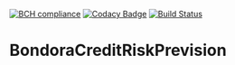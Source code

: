 [![BCH compliance](https://bettercodehub.com/edge/badge/AdamF42/BondoraCreditRiskPrevision?branch=master&token=0f8b85c0bbfa146d2313a1100e9d92b6b06bb51a)](https://bettercodehub.com/)
[![Codacy Badge](https://api.codacy.com/project/badge/Grade/8219c8cea7be4ff9813fe8a93b50aac0)](https://www.codacy.com?utm_source=github.com&amp;utm_medium=referral&amp;utm_content=AdamF42/BondoraCreditRiskPrevision&amp;utm_campaign=Badge_Grade)
[![Build Status](https://travis-ci.org/AdamF42/BondoraCreditRiskPrevision.svg?branch=master)](https://travis-ci.org/AdamF42/BondoraCreditRiskPrevision)
# BondoraCreditRiskPrevision
